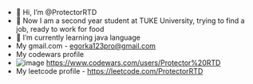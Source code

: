 - 👋 Hi, I’m @ProtectorRTD
- 👀 Now I am a second year student at TUKE University, trying to find a job, ready to work for food
- 🌱 I’m currently learning java language
- My gmail.com - egorka123pro@gmail.com
- My codewars profile  
- ![image](https://user-images.githubusercontent.com/72699799/141341128-6e748033-d87b-4aa8-be71-9c6b049985ed.png) https://www.codewars.com/users/Protector%20RTD
- My leetcode profile - https://leetcode.com/ProtectorRTD

<!---
ProtectorRTD/ProtectorRTD is a ✨ special ✨ repository because its `README.md` (this file) appears on your GitHub profile.
You can click the Preview link to take a look at your changes.
--->
